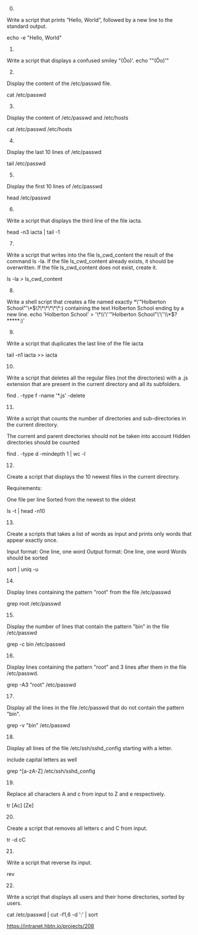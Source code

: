 0. 
Write a script that prints “Hello, World”, followed by a new line to the standard output.

echo -e "Hello, World"

1.
Write a script that displays a confused smiley "(Ôo)'.
echo "\"(Ôo)'"

2.
Display the content of the /etc/passwd file.

cat /etc/passwd

3.
Display the content of /etc/passwd and /etc/hosts

cat /etc/passwd /etc/hosts

4.
Display the last 10 lines of /etc/passwd

tail /etc/passwd

5.
Display the first 10 lines of /etc/passwd

head /etc/passwd

6.
Write a script that displays the third line of the file iacta.

head -n3 iacta | tail -1

7.
Write a script that writes into the file ls_cwd_content the result of the command ls -la. If the file ls_cwd_content already exists, it should be overwritten. If the file ls_cwd_content does not exist, create it.

ls -la > ls_cwd_content

8.
Write a shell script that creates a file named exactly \*\\'"Holberton School"\'\\*$\?\*\*\*\*\*:) containing the text Holberton School ending by a new line.
echo 'Holberton School' > '\*\\'\''"Holberton School"\'\''\\*$\?\*\*\*\*\*:)'

9.
Write a script that duplicates the last line of the file iacta

tail -n1 iacta >> iacta

10.
Write a script that deletes all the regular files (not the directories) with a .js extension that are present in the current directory and all its subfolders.

find . -type f -name '*.js' -delete

11.
Write a script that counts the number of directories and sub-directories in the current directory.

The current and parent directories should not be taken into account
Hidden directories should be counted

find . -type d -mindepth 1 | wc -l

12.
Create a script that displays the 10 newest files in the current directory.

Requirements:

One file per line
Sorted from the newest to the oldest

ls -t | head -n10

13.
Create a scripts that takes a list of words as input and prints only words that appear exactly once.

Input format: One line, one word
Output format: One line, one word
Words should be sorted

sort | uniq -u

14.
Display lines containing the pattern "root" from the file /etc/passwd

grep root /etc/passwd

15.
Display the number of lines that contain the pattern "bin" in the file /etc/passwd

grep -c bin /etc/passwd

16.
Display lines containing the pattern "root" and 3 lines after them in the file /etc/passwd.

grep -A3 "root" /etc/passwd

17.
Display all the lines in the file /etc/passwd that do not contain the pattern "bin".

grep -v "bin" /etc/passwd

18.
Display all lines of the file /etc/ssh/sshd_config starting with a letter.

include capital letters as well

grep ^[a-zA-Z] /etc/ssh/sshd_config

19.
Replace all characters A and c from input to Z and e respectively.

tr [Ac] [Ze]

20.
Create a script that removes all letters c and C from input.

tr -d cC

21.
Write a script that reverse its input.

rev

22.
Write a script that displays all users and their home directories, sorted by users.

cat /etc/passwd | cut -f1,6 -d ':' | sort

https://intranet.hbtn.io/projects/208

